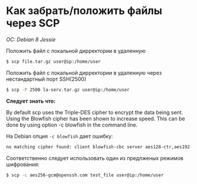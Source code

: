 # Как забрать/положить файлы через SCP
*OC: Debian 8 Jessie*

Положить файл с локальной дирректории в удаленную
```bash
$ scp file.tar.gz user@ip:/home/user
```

Положить файл с локальной дирректории в удаленную через нестандартный порт SSH(2500)
```bash
$ scp -P 2500 la-serv.tar.gz user@ip:/home/user
```

**Следует знать что:**

By default scp uses the Triple-DES cipher to encrypt the data being sent. Using the Blowfish cipher has been shown to increase speed. This can be done by using option -c blowfish in the command line.

На Debian опция `-c blowfish` дает ошибку:
```bash
no matching cipher found: client blowfish-cbc server aes128-ctr,aes192-ctr,aes256-ctr,aes128-gcm@openssh.com,aes256-gcm@openssh.com,chacha20-poly1305@openssh.com
```
Соответственно следует использовать один из предлженых режимов шифрования: 
```bash
$ scp -c aes256-gcm@openssh.com test_file user@ip:/home/user
```

